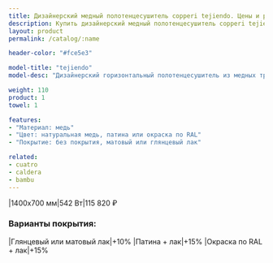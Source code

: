 ```yaml
---
title: Дизайнерский медный полотенцесушитель copperi tejiendo. Цены и размеры.
description: Купить дизайнерский медный полотенцесушитель copperi tejiendo в Москве по цене производителя.
layout: product
permalink: /catalog/:name

header-color: "#fce5e3"

model-title: "tejiendo"
model-desc: "Дизайнерский горизонтальный полотенцесушитель из медных труб. Мы обязательно когда-нибудь придумаем крутое описание для этой модели, но сейчас совсем не до того. Посмотрите пока на картинки, всё и так понятно. А если не понятно, позвоните нам и мы всё расскажем. Или напишите, если не любите звонить."

weight: 110
product: 1
towel: 1

features:
- "Материал: медь"
- "Цвет: натуральная медь, патина или окраска по RAL"
- "Покрытие: без покрытия, матовый или глянцевый лак"

related:
- cuatro
- caldera
- bambu
---
```

|1400x700 мм|542 Вт|115 820 ₽

### Варианты покрытия:

|Глянцевый или матовый лак|+10%
|Патина + лак|+15%
|Окраска по RAL + лак|+15%
